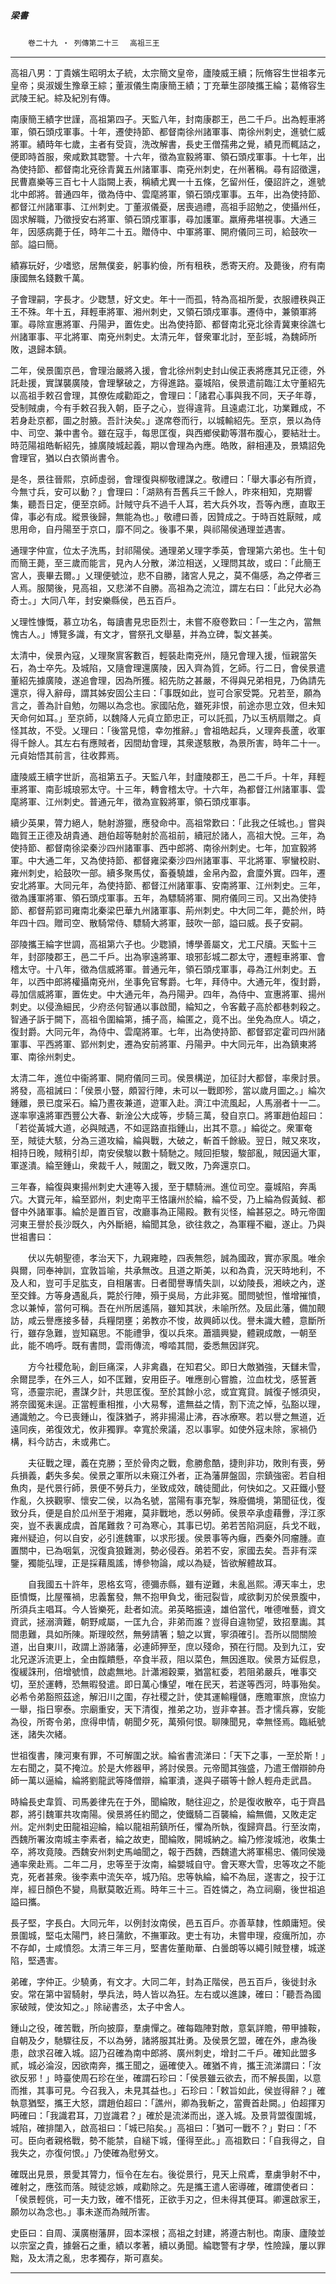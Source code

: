 

##### 梁書
　　`卷二十九 ‧ 列傳第二十三`　
`高祖三王`

* * *

高祖八男：丁貴嬪生昭明太子統，太宗簡文皇帝，廬陵威王續；阮脩容生世祖孝元皇帝；吳淑媛生豫章王綜；董淑儀生南康簡王績；丁充華生邵陵攜王綸；葛脩容生武陵王紀。綜及紀別有傳。

南康簡王績字世謹，高祖第四子。天監八年，封南康郡王，邑二千戶。出為輕車將軍，領石頭戍軍事。十年，遷使持節、都督南徐州諸軍事、南徐州刺史，進號仁威將軍。績時年七歲，主者有受貨，洗改解書，長史王僧孺弗之覺，績見而輒詰之，便即時首服，衆咸歎其聦警。十六年，徵為宣毅將軍、領石頭戍軍事。十七年，出為使持節、都督南北兗徐青冀五州諸軍事、南兗州刺史，在州著稱。尋有詔徵還，民曹嘉樂等三百七十人詣闕上表，稱績尤異一十五條，乞留州任，優詔許之，進號北中郎將。普通四年，徵為侍中、雲麾將軍，領石頭戍軍事。五年，出為使持節、都督江州諸軍事、江州刺史。丁董淑儀憂，居喪過禮，高祖手詔勉之，使攝州任，固求解職，乃徵授安右將軍、領石頭戍軍事，尋加護軍。羸瘠弗堪視事。大通三年，因感病薨于任，時年二十五。贈侍中、中軍將軍、開府儀同三司，給鼓吹一部。謚曰簡。

績寡玩好，少嗜慾，居無僕妾，躬事約儉，所有租秩，悉寄天府。及薨後，府有南康國無名錢數千萬。

子會理嗣，字長才。少聦慧，好文史。年十一而孤，特為高祖所愛，衣服禮秩與正王不殊。年十五，拜輕車將軍、湘州刺史，又領石頭戍軍事。遷侍中，兼領軍將軍。尋除宣惠將軍、丹陽尹，置佐史。出為使持節、都督南北兗北徐青冀東徐譙七州諸軍事、平北將軍、南兗州刺史。太清元年，督衆軍北討，至彭城，為魏師所敗，退歸本鎮。

二年，侯景圍京邑，會理治嚴將入援，會北徐州刺史封山侯正表將應其兄正德，外託赴援，實謀襲廣陵，會理擊破之，方得進路。臺城陷，侯景遣前臨江太守董紹先以高祖手敕召會理，其僚佐咸勸距之，會理曰：「諸君心事與我不同，天子年尊，受制賊虜，今有手敕召我入朝，臣子之心，豈得違背。且遠處江北，功業難成，不若身赴京都，圖之肘腋。吾計決矣。」遂席卷而行，以城輸紹先。至京，景以為侍中、司空、兼中書令。雖在寇手，每思匡復，與西鄉侯勸等潛布腹心，要結壯士。時范陽祖皓斬紹先，據廣陵城起義，期以會理為內應。皓敗，辭相連及，景矯詔免會理官，猶以白衣領尚書令。

是冬，景往晉熙，京師虛弱，會理復與柳敬禮謀之。敬禮曰：「舉大事必有所資，今無寸兵，安可以動？」會理曰：「湖熟有吾舊兵三千餘人，昨來相知，克期響集，聽吾日定，便至京師。計賊守兵不過千人耳，若大兵外攻，吾等內應，直取王偉，事必有成。縱景後歸，無能為也。」敬禮曰善，因贊成之。于時百姓厭賊，咸思用命，自丹陽至于京口，靡不同之。後事不果，與祁陽侯通理並遇害。

通理字仲宣，位太子洗馬，封祁陽侯。通理弟乂理字季英，會理第六弟也。生十旬而簡王薨，至三歲而能言，見內人分散，涕泣相送，乂理問其故，或曰：「此簡王宮人，喪畢去爾。」乂理便號泣，悲不自勝，諸宮人見之，莫不傷感，為之停者三人焉。服闋後，見高祖，又悲涕不自勝。高祖為之流泣，謂左右曰：「此兒大必為奇士。」大同八年，封安樂縣侯，邑五百戶。

乂理性慷慨，慕立功名，每讀書見忠臣烈士，未嘗不廢卷歎曰：「一生之內，當無愧古人。」博覽多識，有文才，嘗祭孔文舉墓，并為立碑，製文甚美。

太清中，侯景內寇，乂理聚賔客數百，輕裝赴南兗州，隨兄會理入援，恒親當矢石，為士卒先。及城陷，又隨會理還廣陵，因入齊為質，乞師。行二日，會侯景遣董紹先據廣陵，遂追會理，因為所獲。紹先防之甚嚴，不得與兄弟相見，乃偽請先還京，得入辭母，謂其姊安固公主曰：「事既如此，豈可合家受斃。兄若至，願為言之，善為計自勉，勿賜以為念也。家國阽危，雖死非恨，前途亦思立效，但未知天命何如耳。」至京師，以魏降人元貞立節忠正，可以託孤，乃以玉柄扇贈之。貞怪其故，不受。乂理曰：「後當見憶，幸勿推辭。」會祖皓起兵，乂理奔長蘆，收軍得千餘人。其左右有應賊者，因間劫會理，其衆遂駭散，為景所害，時年二十一。元貞始悟其前言，往收葬焉。

廬陵威王續字世訢，高祖第五子。天監八年，封廬陵郡王，邑二千戶。十年，拜輕車將軍、南彭城琅邪太守。十三年，轉會稽太守。十六年，為都督江州諸軍事、雲麾將軍、江州刺史。普通元年，徵為宣毅將軍，領石頭戍軍事。

續少英果，膂力絕人，馳射游獵，應發命中。高祖常歎曰：「此我之任城也。」嘗與臨賀王正德及胡貴通、趙伯超等馳射於高祖前，續冠於諸人，高祖大悅。三年，為使持節、都督南徐梁秦沙四州諸軍事、西中郎將、南徐州刺史。七年，加宣毅將軍。中大通二年，又為使持節、都督雍梁秦沙四州諸軍事、平北將軍、寧蠻校尉、雍州刺史，給鼓吹一部。續多聚馬仗，畜養驍雄，金帛內盈，倉廩外實。四年，遷安北將軍。大同元年，為使持節、都督江州諸軍事、安南將軍、江州刺史。三年，徵為護軍將軍、領石頭戍軍事。五年，為驃騎將軍、開府儀同三司。又出為使持節、都督荊郢司雍南北秦梁巴華九州諸軍事、荊州刺史。中大同二年，薨於州，時年四十四。贈司空、散騎常侍、驃騎大將軍，鼓吹一部，謚曰威。長子安嗣。

邵陵攜王綸字世調，高祖第六子也。少聦頴，博學善屬文，尤工尺牘。天監十三年，封邵陵郡王，邑二千戶。出為寧遠將軍、琅邪彭城二郡太守，遷輕車將軍、會稽太守。十八年，徵為信威將軍。普通元年，領石頭戍軍事，尋為江州刺史。五年，以西中郎將權攝南兗州，坐事免官奪爵。七年，拜侍中。大通元年，復封爵，尋加信威將軍，置佐史。中大通元年，為丹陽尹。四年，為侍中、宣惠將軍、揚州刺史。以侵漁細民，少府丞何智通以事啟聞，綸知之，令客戴子高於都巷刺殺之。智通子訴于闕下，高祖令圍綸第，捕子高，綸匿之，竟不出。坐免為庶人。頃之，復封爵。大同元年，為侍中、雲麾將軍。七年，出為使持節、都督郢定霍司四州諸軍事、平西將軍、郢州刺史，遷為安前將軍、丹陽尹。中大同元年，出為鎮東將軍、南徐州刺史。

太清二年，進位中衞將軍、開府儀同三司。侯景構逆，加征討大都督，率衆討景。將發，高祖誡曰：「侯景小豎，頗習行陣，未可以一戰即殄，當以歲月圖之。」綸次鍾離，景已度采石。綸乃晝夜兼道，遊軍入赴。濟江中流風起，人馬溺者十一二。遂率寧遠將軍西豐公大春、新淦公大成等，步騎三萬，發自京口。將軍趙伯超曰：「若從黃城大道，必與賊遇，不如逕路直指鍾山，出其不意。」綸從之。衆軍奄至，賊徒大駭，分為三道攻綸，綸與戰，大破之，斬首千餘級。翌日，賊又來攻，相持日晚，賊稍引却，南安侯駿以數十騎馳之。賊回拒駿，駿部亂，賊因逼大軍，軍遂潰。綸至鍾山，衆裁千人，賊圍之，戰又敗，乃奔還京口。

三年春，綸復與東揚州刺史大連等入援，至于驃騎洲。進位司空。臺城陷，奔禹穴。大寶元年，綸至郢州，刺史南平王恪讓州於綸，綸不受，乃上綸為假黃鉞、都督中外諸軍事。綸於是置百官，改廳事為正陽殿。數有災怪，綸甚惡之。時元帝圍河東王譽於長沙既久，內外斷絕，綸聞其急，欲往救之，為軍糧不繼，遂止。乃與世祖書曰：

　　伏以先朝聖德，孝治天下，九親雍睦，四表無怨，誠為國政，實亦家風。唯余與爾，同奉神訓，宜敦旨喻，共承無改。且道之斯美，以和為貴，況天時地利，不及人和，豈可手足肱支，自相屠害。日者聞譽專情失訓，以幼陵長，湘峽之內，遂至交鋒。方等身遇亂兵，斃於行陣，殞于吳局，方此非冤。聞問號怛，惟增摧憤，念以兼悼，當何可稱。吾在州所居遙隔，雖知其狀，未喻所然。及屆此藩，備加覿訪，咸云譽應接多替，兵糧閉壅；弟教亦不悛，故興師以伐。譽未識大體，意斷所行，雖存急難，豈知竊思。不能禮爭，復以兵來。蕭牆興變，體親成敵，一朝至此，能不嗚呼。既有書問，雲雨傳流，噂𠴲其間，委悉無因詳究。

　　方今社稷危恥，創巨痛深，人非禽蟲，在知君父。即日大敵猶強，天讎未雪，余爾昆季，在外三人，如不匡難，安用臣子。唯應剖心嘗膽，泣血枕戈，感誓蒼穹，憑靈宗祀，晝謀夕計，共思匡復。至於其餘小忿，或宜寬貸。誠復子憾須臾，將奈國冤未逞。正當輕重相推，小大易奪，遣無益之情，割下流之悼，弘豁以理，通識勉之。今已喪鍾山，復誅猶子，將非揚湯止沸，吞冰療寒。若以譽之無道，近遠同疾，弟復效尤，攸非獨罪。幸寬於衆議，忍以事寧。如使外寇未除，家禍仍構，料今訪古，未或弗亡。

　　夫征戰之理，義在克勝；至於骨肉之戰，愈勝愈酷，捷則非功，敗則有喪，勞兵損義，虧失多矣。侯景之軍所以未窺江外者，正為藩屏盤固，宗鎮強密。若自相魚肉，是代景行師，景便不勞兵力，坐致成效，醜徒聞此，何快如之。又莊鐵小豎作亂，久挾觀寧、懷安二侯，以為名號，當陽有事充掣，殊廢備境，第聞征伐，復致分兵，便是自於瓜州至于湘雍，莫非戰地，悉以勞師。侯景卒承虛藉釁，浮江豕突，豈不表裏成虞，首尾難救？可為寒心，其事已切。弟若苦陷洞庭，兵戈不戢，雍州疑迫，何以自安，必引進魏軍，以求形援。侯景事等內癰，西秦外同瘤腫。直置關中，已為咽氣，況復貪狼難測，勢必侵吞。弟若不安，家國去矣。吾非有深鑒，獨能弘理，正是採藉風謠，博參物論，咸以為疑，皆欲解體故耳。

　　自我國五十許年，恩格玄穹，德彌赤縣，雖有逆難，未亂邕熙。溥天率土，忠臣憤慨，比屋罹禍，忠義奮發，無不抱甲負戈，衝冠裂眥，咸欲剚刃於侯景腹中，所須兵主唱耳。今人皆樂死，赴者如流。弟英略振遠，雄伯當代，唯德唯藝，資文資武，拯溺濟難，朝野咸屬，一匡九合，非弟而誰？豈得自違物望，致招羣讟。其間患難，具如所陳。斯理皎然，無勞請箸；驗之以實，寧須確引。吾所以間關險道，出自東川，政謂上游諸藩，必連師狎至，庶以殘命，預在行間。及到九江，安北兄遂泝流更上，全由餼饋懸，卒食半菽，阻以菜色，無因進取。侯景方延假息，復緩誅刑，倍增號憤，啟處無地。計瀟湘穀粟，猶當紅委，若阻弟嚴兵，唯事交切，至於運轉，恐無暇發遣。即日萬心慊望，唯在民天，若遂等西河，時事殆矣。必希令弟豁照茲途，解汨川之圍，存社稷之計，使其運輸糧儲，應贍軍旅，庶協力一舉，指日寧泰。宗廟重安，天下清復，推弟之功，豈非幸甚。吾才懦兵寡，安能為役，所寄令弟，庶得申情，朝聞夕死，萬殞何恨。聊陳聞見，幸無怪焉。臨紙號迷，諸失次緒。

世祖復書，陳河東有罪，不可解圍之狀。綸省書流涕曰：「天下之事，一至於斯！」左右聞之，莫不掩泣。於是大修器甲，將討侯景。元帝聞其強盛，乃遣王僧辯帥舟師一萬以逼綸，綸將劉龍武等降僧辯，綸軍潰，遂與子礩等十餘人輕舟走武昌。

時綸長史韋質、司馬姜律先在于外，聞綸敗，馳往迎之，於是復收散卒，屯于齊昌郡，將引魏軍共攻南陽。侯景將任約聞之，使鐵騎二百襲綸，綸無備，又敗走定州。定州刺史田龍祖迎綸，綸以龍祖荊鎮所任，懼為所執，復歸齊昌。行至汝南，西魏所署汝南城主李素者，綸之故吏，聞綸敗，開城納之。綸乃修浚城池，收集士卒，將攻竟陵。西魏安州刺史馬岫聞之，報于西魏，西魏遣大將軍楊忠、儀同侯幾通率衆赴焉。二年二月，忠等至于汝南，綸嬰城自守。會天寒大雪，忠等攻之不能克，死者甚衆。後李素中流矢卒，城乃陷。忠等執綸，綸不為屈，遂害之，投于江岸，經日顏色不變，鳥獸莫敢近焉。時年三十三。百姓憐之，為立祠廟，後世祖追謚曰攜。

長子堅，字長白。大同元年，以例封汝南侯，邑五百戶。亦善草隸，性頗庸短。侯景圍城，堅屯太陽門，終日蒲飲，不撫軍政。吏士有功，未嘗申理，疫癘所加，亦不存卹，士咸憤怨。太清三年三月，堅書佐董勛華、白曇朗等以繩引賊登樓，城遂陷，堅遇害。

弟確，字仲正。少驍勇，有文才。大同二年，封為正階侯，邑五百戶，後徙封永安。常在第中習騎射，學兵法，時人皆以為狂。左右或以進諫，確曰：「聽吾為國家破賊，使汝知之。」除祕書丞，太子中舍人。

鍾山之役，確苦戰，所向披靡，羣虜憚之。確每臨陣對敵，意氣詳贍，帶甲據鞍，自朝及夕，馳驟往反，不以為勞，諸將服其壯勇。及侯景乞盟，確在外，慮為後患，啟求召確入城。詔乃召確為南中郎將、廣州刺史，增封二千戶。確知此盟多貳，城必淪沒，因欲南奔，攜王聞之，逼確使入。確猶不肯，攜王流涕謂曰：「汝欲反邪！」時臺使周石珍在坐，確謂石珍曰：「侯景雖云欲去，而不解長圍，以意而推，其事可見。今召我入，未見其益也。」石珍曰：「敕旨如此，侯豈得辭？」確執意猶堅，攜王大怒，謂趙伯超曰：「譙州，卿為我斬之，當賷首赴闕。」伯超揮刃眄確曰：「我識君耳，刀豈識君？」確於是流涕而出，遂入城。及景背盟復圍城，城陷，確排闥入，啟高祖曰：「城已陷矣。」高祖曰：「猶可一戰不？」對曰：「不可。臣向者親格戰，勢不能禁，自縋下城，僅得至此。」高祖歎曰：「自我得之，自我失之，亦復何恨。」乃使確為慰勞文。

確既出見景，景愛其膂力，恒令在左右。後從景行，見天上飛鳶，羣虜爭射不中，確射之，應弦而落。賊徒忿嫉，咸勸除之。先是攜王遣人密導確，確謂使者曰：「侯景輕佻，可一夫力致，確不惜死，正欲手刃之，但未得其便耳。卿還啟家王，願勿以為念也。」事未遂而為賊所害。

史臣曰：自周、漢廣樹藩屏，固本深根；高祖之封建，將遵古制也。南康、廬陵並以宗室之貴，據磐石之重，績以孝著，續以勇聞。綸聦警有才學，性險躁，屢以罪黜，及太清之亂，忠孝獨存，斯可嘉矣。

* * *

